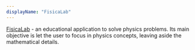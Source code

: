 ```yaml
---
displayName: "FisicaLab"
---
```


[FisicaLab](https://www.gnu.org/software/fisicalab/) - an educational application to solve physics problems. Its main objective is let the user to focus in physics concepts, leaving aside the mathematical details.